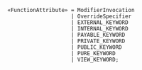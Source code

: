 <!-- This file is generated automatically by infrastructure scripts. Please don't edit by hand. -->

```{ .ebnf .slang-ebnf #FunctionAttribute }
«FunctionAttribute» = ModifierInvocation
                    | OverrideSpecifier
                    | EXTERNAL_KEYWORD
                    | INTERNAL_KEYWORD
                    | PAYABLE_KEYWORD
                    | PRIVATE_KEYWORD
                    | PUBLIC_KEYWORD
                    | PURE_KEYWORD
                    | VIEW_KEYWORD;
```
